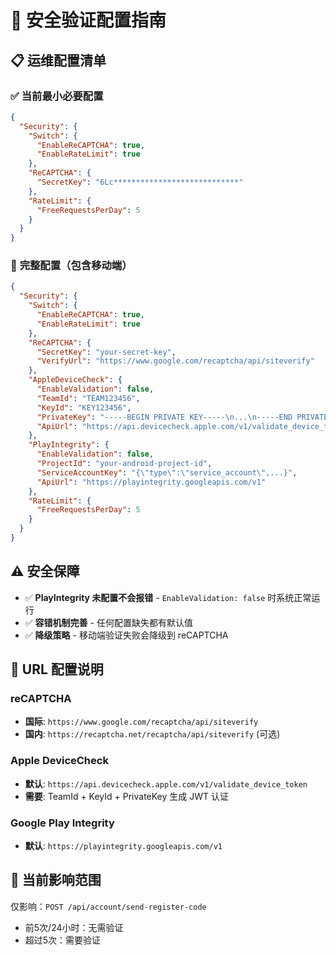 # 🔐 安全验证配置指南

## 📋 运维配置清单

### ✅ **当前最小必要配置**
```json
{
  "Security": {
    "Switch": {
      "EnableReCAPTCHA": true,
      "EnableRateLimit": true
    },
    "ReCAPTCHA": {
      "SecretKey": "6Lc****************************"
    },
    "RateLimit": {
      "FreeRequestsPerDay": 5
    }
  }
}
```

### 🔮 **完整配置（包含移动端）**
```json
{
  "Security": {
    "Switch": {
      "EnableReCAPTCHA": true, 
      "EnableRateLimit": true
    },
    "ReCAPTCHA": {
      "SecretKey": "your-secret-key",
      "VerifyUrl": "https://www.google.com/recaptcha/api/siteverify"
    },
    "AppleDeviceCheck": {
      "EnableValidation": false,
      "TeamId": "TEAM123456", 
      "KeyId": "KEY123456",
      "PrivateKey": "-----BEGIN PRIVATE KEY-----\n...\n-----END PRIVATE KEY-----",
      "ApiUrl": "https://api.devicecheck.apple.com/v1/validate_device_token"
    },
    "PlayIntegrity": {
      "EnableValidation": false,
      "ProjectId": "your-android-project-id",
      "ServiceAccountKey": "{\"type\":\"service_account\",...}",
      "ApiUrl": "https://playintegrity.googleapis.com/v1"
    },
    "RateLimit": {
      "FreeRequestsPerDay": 5
    }
  }
}
```

## ⚠️ **安全保障**

- ✅ **PlayIntegrity 未配置不会报错** - `EnableValidation: false` 时系统正常运行
- ✅ **容错机制完善** - 任何配置缺失都有默认值
- ✅ **降级策略** - 移动端验证失败会降级到 reCAPTCHA

## 🔗 **URL 配置说明**

### reCAPTCHA 
- **国际**: `https://www.google.com/recaptcha/api/siteverify`
- **国内**: `https://recaptcha.net/recaptcha/api/siteverify` (可选)

### Apple DeviceCheck
- **默认**: `https://api.devicecheck.apple.com/v1/validate_device_token`
- **需要**: TeamId + KeyId + PrivateKey 生成 JWT 认证

### Google Play Integrity  
- **默认**: `https://playintegrity.googleapis.com/v1`

## 🎯 **当前影响范围**

仅影响：`POST /api/account/send-register-code`
- 前5次/24小时：无需验证
- 超过5次：需要验证
